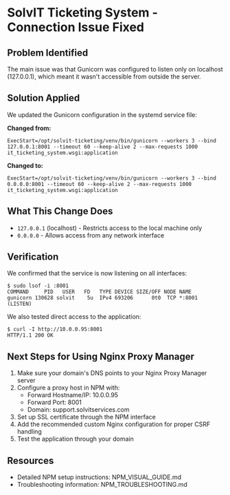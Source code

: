 # SolvIT Ticketing System - Connection Issue Fixed

## Problem Identified
The main issue was that Gunicorn was configured to listen only on localhost (127.0.0.1), which meant it wasn't accessible from outside the server.

## Solution Applied
We updated the Gunicorn configuration in the systemd service file:

**Changed from:**
```
ExecStart=/opt/solvit-ticketing/venv/bin/gunicorn --workers 3 --bind 127.0.0.1:8001 --timeout 60 --keep-alive 2 --max-requests 1000 it_ticketing_system.wsgi:application
```

**Changed to:**
```
ExecStart=/opt/solvit-ticketing/venv/bin/gunicorn --workers 3 --bind 0.0.0.0:8001 --timeout 60 --keep-alive 2 --max-requests 1000 it_ticketing_system.wsgi:application
```

## What This Change Does
- `127.0.0.1` (localhost) - Restricts access to the local machine only
- `0.0.0.0` - Allows access from any network interface

## Verification
We confirmed that the service is now listening on all interfaces:
```
$ sudo lsof -i :8001
COMMAND     PID   USER   FD   TYPE DEVICE SIZE/OFF NODE NAME
gunicorn 130628 solvit    5u  IPv4 693206      0t0  TCP *:8001 (LISTEN)
```

We also tested direct access to the application:
```
$ curl -I http://10.0.0.95:8001
HTTP/1.1 200 OK
```

## Next Steps for Using Nginx Proxy Manager
1. Make sure your domain's DNS points to your Nginx Proxy Manager server
2. Configure a proxy host in NPM with:
   - Forward Hostname/IP: 10.0.0.95
   - Forward Port: 8001
   - Domain: support.solvitservices.com
3. Set up SSL certificate through the NPM interface
4. Add the recommended custom Nginx configuration for proper CSRF handling
5. Test the application through your domain

## Resources
- Detailed NPM setup instructions: NPM_VISUAL_GUIDE.md
- Troubleshooting information: NPM_TROUBLESHOOTING.md
